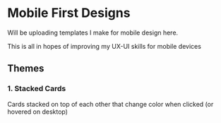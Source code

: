 # Mobile First Designs

Will be uploading templates I make for mobile design here. 

This is all in hopes of improving my UX-UI skills for mobile devices


## Themes
### 1. Stacked Cards
Cards stacked on top of each other that change color when clicked (or hovered on desktop)

